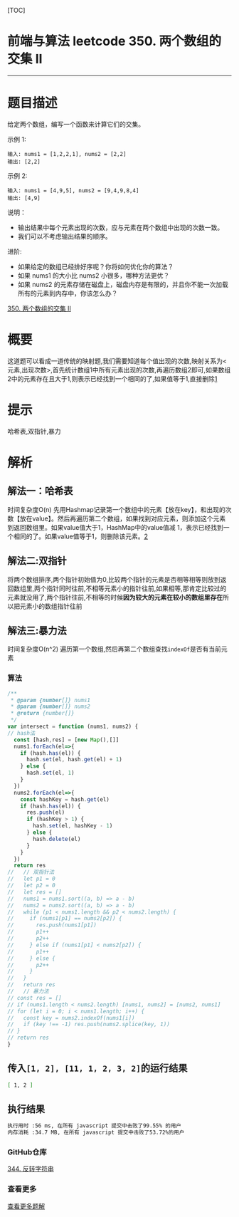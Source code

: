 [TOC]
# 前端与算法 leetcode 350. 两个数组的交集 II
---
# 题目描述
给定两个数组，编写一个函数来计算它们的交集。

示例 1:
```
输入: nums1 = [1,2,2,1], nums2 = [2,2]
输出: [2,2]
```
示例 2:
```
输入: nums1 = [4,9,5], nums2 = [9,4,9,8,4]
输出: [4,9]
```
说明：

*    输出结果中每个元素出现的次数，应与元素在两个数组中出现的次数一致。
*    我们可以不考虑输出结果的顺序。

进阶:

*    如果给定的数组已经排好序呢？你将如何优化你的算法？
*    如果 nums1 的大小比 nums2 小很多，哪种方法更优？
*    如果 nums2 的元素存储在磁盘上，磁盘内存是有限的，并且你不能一次加载所有的元素到内存中，你该怎么办？

[350. 两个数组的交集 II](https://leetcode-cn.com/problems/intersection-of-two-arrays-ii/)
# 概要
这道题可以看成一道传统的映射题,我们需要知道每个值出现的次数,映射关系为<元素,出现次数>,首先统计数组1中所有元素出现的次数,再遍历数组2即可,如果数组2中的元素存在且大于1,则表示已经找到一个相同的了,如果值等于1,直接删除[1](https://leetcode-cn.com/problems/intersection-of-two-arrays-ii/solution/wei-shi-yao-yong-map-by-vailing-2/)
# 提示
哈希表,双指针,暴力
# 解析
## 解法一：哈希表
时间复杂度O(n)
先用Hashmap记录第一个数组中的元素【放在key】，和出现的次数【放在value】。然后再遍历第二个数组，如果找到对应元素，则添加这个元素到返回数组里。如果value值大于1，HashMap中的value值减 1，表示已经找到一个相同的了。如果value值等于1，则删除该元素。[2](https://leetcode-cn.com/problems/intersection-of-two-arrays-ii/solution/js-xie-leetcode-by-zhl1232/)
## 解法二:双指针
将两个数组排序,两个指针初始值为0,比较两个指针的元素是否相等相等则放到返回数组里,两个指针同时往前,不相等元素小的指针往前,如果相等,那肯定比较过的元素就没用了,两个指针往前,不相等的时候**因为较大的元素在较小的数组里存在**所以把元素小的数组指针往前
## 解法三:暴力法
时间复杂度O(n^2)
遍历第一个数组,然后再第二个数组查找`indexOf`是否有当前元素

### 算法
```js
/**
 * @param {number[]} nums1
 * @param {number[]} nums2
 * @return {number[]}
 */
var intersect = function (nums1, nums2) {
// hash法
  const [hash,res] = [new Map(),[]]
  nums1.forEach(el=>{
    if (hash.has(el)) {
      hash.set(el, hash.get(el) + 1)
    } else {
      hash.set(el, 1)
    }
  })
  nums2.forEach(el=>{
    const hashKey = hash.get(el)
    if (hash.has(el)) {
      res.push(el)
      if (hashKey > 1) {
        hash.set(el, hashKey - 1)
      } else {
        hash.delete(el)
      }
    }
  })
  return res
//   // 双指针法
//   let p1 = 0
//   let p2 = 0
//   let res = []
//   nums1 = nums1.sort((a, b) => a - b)
//   nums2 = nums2.sort((a, b) => a - b)
//   while (p1 < nums1.length && p2 < nums2.length) {
//     if (nums1[p1] == nums2[p2]) {
//       res.push(nums1[p1])
//       p1++
//       p2++
//     } else if (nums1[p1] < nums2[p2]) {
//       p1++
//     } else {
//       p2++
//     }
//   }
//   return res
//   // 暴力法
// const res = []
// if (nums1.length < nums2.length) [nums1, nums2] = [nums2, nums1]
// for (let i = 0; i < nums1.length; i++) {
//   const key = nums2.indexOf(nums1[i])
//   if (key !== -1) res.push(nums2.splice(key, 1))
// }
// return res
}
```
## 传入`[1, 2], [11, 1, 2, 3, 2]`的运行结果
```sh
[ 1, 2 ]
```
## 执行结果
```sh
执行用时 :56 ms, 在所有 javascript 提交中击败了99.55% 的用户
内存消耗 :34.7 MB, 在所有 javascript 提交中击败了53.72%的用户
```

### GitHub仓库

[344. 反转字符串](https://github.com/moshuying/AlgorithmAndBlog)

### 查看更多

[查看更多题解](http://sfau.lt/bPbzVVJ)